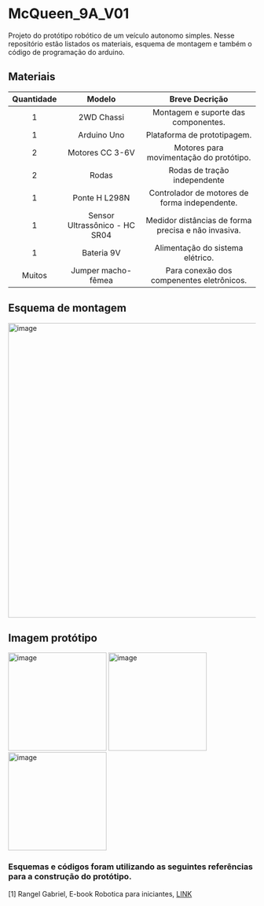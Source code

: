 # McQueen_9A_V01


Projeto do protótipo robótico de um veículo autonomo simples. Nesse repositório estão listados os materiais, esquema de montagem e também o código de programação do arduino.
## Materiais

|  Quantidade  |  Modelo  | Breve Decrição |
|:--------------:|:----------:|:----------------:|
|  1 |2WD Chassi       | Montagem e suporte das componentes. |
|  1 |Arduino Uno      | Plataforma de prototipagem. |
|  2 |Motores CC 3-6V  | Motores para movimentação do protótipo. |
|  2 |Rodas  | Rodas de tração independente |
|  1 |Ponte H L298N    | Controlador de motores de forma independente. |
|  1 |Sensor Ultrassônico - HC SR04  | Medidor distâncias de forma precisa e não invasiva. |
|  1 |Bateria 9V  | Alimentação do sistema elétrico. |
|Muitos| Jumper macho-fêmea|Para conexão dos compenentes eletrônicos.|  


## Esquema de montagem
<img  src="https://github.com/ProfMauRibeiro/Lucy/blob/main/IMG/esquema.png" alt="image" width="600" height="auto">

## Imagem protótipo

<img src="https://github.com/ProfMauRibeiro/Lucy/blob/main/IMG/IMG_20240416_142519798.jpg" alt="image" width="200" height="auto"> <img src="https://github.com/ProfMauRibeiro/Lucy/blob/main/IMG/IMG_20240416_142527700.jpg" alt="image" width="200" height="auto"> <img src="https://github.com/ProfMauRibeiro/Lucy/blob/main/IMG/IMG_20240416_142538042.jpg" alt="image" width="200" height="auto">


### Esquemas e códigos foram utilizando as seguintes referências para a construção do protótipo.
[1] Rangel Gabriel, E-book Robotica para iniciantes,  [LINK](https://www.eletronicaomega.com/pagina/e-books-e-apostilas-gratuitas.html?gad_source=1&gclid=CjwKCAjwz42xBhB9EiwA48pT73Vk90_A34_UCGG1hUl3PW-xw9mGcW8_4D-i7e9hxyVO_ceOyjIjABoCDtoQAvD_BwE)


